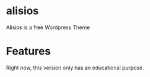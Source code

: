 alisios
=======

Alisios is a free Wordpress Theme

# Features

Right now, this version only has an educational purpose.